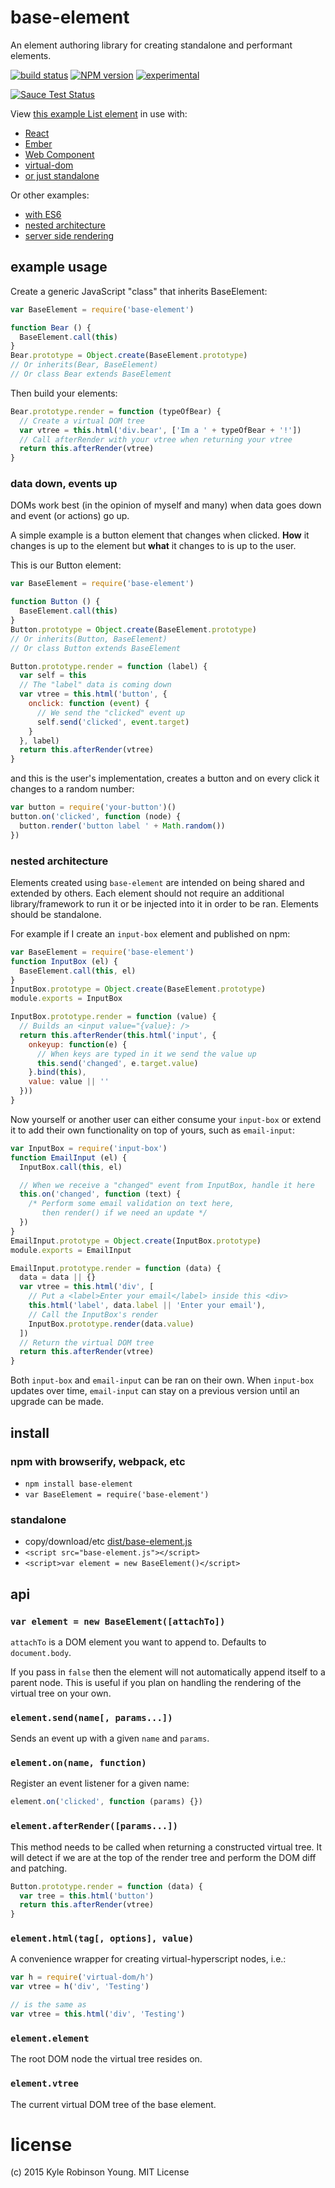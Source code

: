# base-element
An element authoring library for creating standalone and performant elements.

[![build status](https://secure.travis-ci.org/shama/base-element.svg)](https://travis-ci.org/shama/base-element)
[![NPM version](https://badge.fury.io/js/base-element.svg)](https://badge.fury.io/js/base-element)
[![experimental](http://hughsk.github.io/stability-badges/dist/experimental.svg)](http://github.com/hughsk/stability-badges)

[![Sauce Test Status](https://saucelabs.com/browser-matrix/shama.svg)](https://saucelabs.com/u/shama)

View [this example List element](https://github.com/shama/base-element/blob/master/examples/list.js) in use with:
* [React](https://github.com/shama/base-element/blob/master/examples/react.js)
* [Ember](https://github.com/shama/base-element/blob/master/examples/ember.js)
* [Web Component](https://github.com/shama/base-element/blob/master/examples/webcomponent.js)
* [virtual-dom](https://github.com/shama/base-element/blob/master/examples/virtual-dom.js)
* [or just standalone](https://github.com/shama/base-element/blob/master/examples/standalone.js)

Or other examples:
* [with ES6](https://github.com/shama/base-element/blob/master/examples/es6.js)
* [nested architecture](https://github.com/shama/base-element/blob/master/examples/nesting.js)
* [server side rendering](https://github.com/shama/base-element/blob/master/examples/server-side.js)

## example usage
Create a generic JavaScript "class" that inherits BaseElement:

```js
var BaseElement = require('base-element')

function Bear () {
  BaseElement.call(this)
}
Bear.prototype = Object.create(BaseElement.prototype)
// Or inherits(Bear, BaseElement)
// Or class Bear extends BaseElement
```

Then build your elements:

```js
Bear.prototype.render = function (typeOfBear) {
  // Create a virtual DOM tree
  var vtree = this.html('div.bear', ['Im a ' + typeOfBear + '!'])
  // Call afterRender with your vtree when returning your vtree
  return this.afterRender(vtree)
}
```

### data down, events up
DOMs work best (in the opinion of myself and many) when data goes down
and event (or actions) go up.

A simple example is a button element that changes when clicked. **How** it
changes is up to the element but **what** it changes to is up to the user.

This is our Button element:

```js
var BaseElement = require('base-element')

function Button () {
  BaseElement.call(this)
}
Button.prototype = Object.create(BaseElement.prototype)
// Or inherits(Button, BaseElement)
// Or class Button extends BaseElement

Button.prototype.render = function (label) {
  var self = this
  // The "label" data is coming down
  var vtree = this.html('button', {
    onclick: function (event) {
      // We send the "clicked" event up
      self.send('clicked', event.target)
    }
  }, label)
  return this.afterRender(vtree)
}
```

and this is the user's implementation, creates a button and on every click it
changes to a random number:

```js
var button = require('your-button')()
button.on('clicked', function (node) {
  button.render('button label ' + Math.random())
})
```

### nested architecture
Elements created using `base-element` are intended on being shared and extended
by others. Each element should not require an additional library/framework to
run it or be injected into it in order to be ran. Elements should be standalone.

For example if I create an `input-box` element and published on npm:

```js
var BaseElement = require('base-element')
function InputBox (el) {
  BaseElement.call(this, el)
}
InputBox.prototype = Object.create(BaseElement.prototype)
module.exports = InputBox

InputBox.prototype.render = function (value) {
  // Builds an <input value="{value}: />
  return this.afterRender(this.html('input', {
    onkeyup: function(e) {
      // When keys are typed in it we send the value up
      this.send('changed', e.target.value)
    }.bind(this),
    value: value || ''
  }))
}
```

Now yourself or another user can either consume your `input-box` or extend it
to add their own functionality on top of yours, such as `email-input`:

```js
var InputBox = require('input-box')
function EmailInput (el) {
  InputBox.call(this, el)

  // When we receive a "changed" event from InputBox, handle it here
  this.on('changed', function (text) {
    /* Perform some email validation on text here,
       then render() if we need an update */
  })
}
EmailInput.prototype = Object.create(InputBox.prototype)
module.exports = EmailInput

EmailInput.prototype.render = function (data) {
  data = data || {}
  var vtree = this.html('div', [
    // Put a <label>Enter your email</label> inside this <div>
    this.html('label', data.label || 'Enter your email'),
    // Call the InputBox's render
    InputBox.prototype.render(data.value)
  ])
  // Return the virtual DOM tree
  return this.afterRender(vtree)
}
```

Both `input-box` and `email-input` can be ran on their own. When `input-box`
updates over time, `email-input` can stay on a previous version until an upgrade
can be made.

## install

### npm with browserify, webpack, etc

* `npm install base-element`
* `var BaseElement = require('base-element')`

### standalone

* copy/download/etc [dist/base-element.js](https://github.com/shama/base-element/blob/master/dist/base-element.js)
* `<script src="base-element.js"></script>`
* `<script>var element = new BaseElement()</script>`

## api

### `var element = new BaseElement([attachTo])`
`attachTo` is a DOM element you want to append to. Defaults to `document.body`.

If you pass in `false` then the element will not automatically append itself to
a parent node. This is useful if you plan on handling the rendering of the
virtual tree on your own.

### `element.send(name[, params...])`
Sends an event up with a given `name` and `params`.

### `element.on(name, function)`
Register an event listener for a given name:

```js
element.on('clicked', function (params) {})
```

### `element.afterRender([params...])`
This method needs to be called when returning a constructed virtual tree. It
will detect if we are at the top of the render tree and perform the DOM diff
and patching.

```js
Button.prototype.render = function (data) {
  var tree = this.html('button')
  return this.afterRender(vtree)
}
```

### `element.html(tag[, options], value)`
A convenience wrapper for creating virtual-hyperscript nodes, i.e.:

```js
var h = require('virtual-dom/h')
var vtree = h('div', 'Testing')

// is the same as
var vtree = this.html('div', 'Testing')
```

### `element.element`
The root DOM node the virtual tree resides on.

### `element.vtree`
The current virtual DOM tree of the base element.

# license
(c) 2015 Kyle Robinson Young. MIT License
